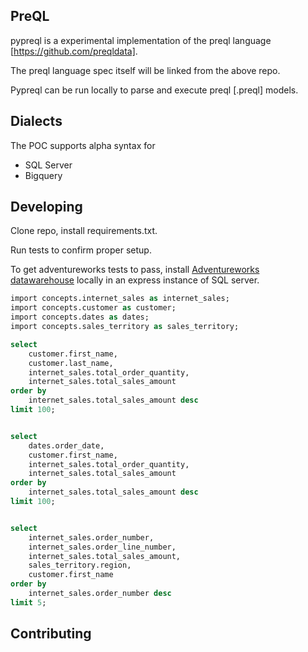 ## PreQL

pypreql is a experimental implementation of the preql language [https://github.com/preqldata].

The preql language spec itself will be linked from the above repo. 

Pypreql can be run locally to parse and execute preql [.preql] models. 

## Dialects

The POC supports alpha syntax for

- SQL Server
- Bigquery

## Developing

Clone repo, install requirements.txt.

Run tests to confirm proper setup.

To get adventureworks tests to pass, install [Adventureworks datawarehouse](https://docs.microsoft.com/en-us/sql/samples/adventureworks-install-configure?view=sql-server-ver15&tabs=ssms)
locally in an express instance of SQL server.

```sql
import concepts.internet_sales as internet_sales;
import concepts.customer as customer;
import concepts.dates as dates;
import concepts.sales_territory as sales_territory;

select
    customer.first_name,
    customer.last_name,
    internet_sales.total_order_quantity,
    internet_sales.total_sales_amount
order by
    internet_sales.total_sales_amount desc
limit 100;


select
    dates.order_date,
    customer.first_name,
    internet_sales.total_order_quantity,
    internet_sales.total_sales_amount
order by
    internet_sales.total_sales_amount desc
limit 100;


select
    internet_sales.order_number,
    internet_sales.order_line_number,
    internet_sales.total_sales_amount,
    sales_territory.region,
    customer.first_name
order by
    internet_sales.order_number desc
limit 5;


```


## Contributing